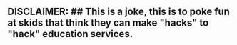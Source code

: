 ## DISCLAIMER: ## This is a joke, this is to poke fun at skids that think they can make "hacks" to "hack" education services.
